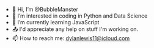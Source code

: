 - 👋 Hi, I’m @BubbleManster
- 👀 I’m interested in coding in Python and Data Science
- 🌱 I’m currently learning JavaScript
- 📤 I'd appreciate any help on stuff I'm working on.
- 📫 How to reach me: dylanlewis11@icloud.com

<!---
BubbleManster/BubbleManster is a ✨ special ✨ repository because its `README.md` (this file) appears on your GitHub profile.
You can click the Preview link to take a look at your changes.
--->
